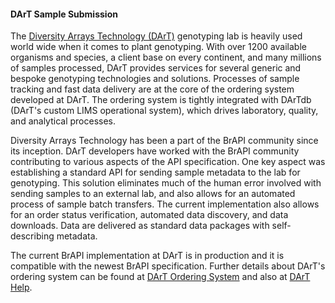 #### DArT Sample Submission

<!-- Grzegorz Uszynski and Puthick Hok - Diversity Arrays Technology DArT -->
The [Diversity Arrays Technology (DArT)](https://www.diversityarrays.com/) genotyping lab is heavily used world wide when it comes to plant genotyping. With over 1200 available organisms and species, a client base on every continent, and many millions of samples processed, DArT provides services for several generic and bespoke genotyping technologies and solutions. Processes of sample tracking and fast data delivery are at the core of the ordering system developed at DArT. The ordering system is tightly integrated with DArTdb (DArT's custom LIMS operational system), which drives laboratory, quality, and analytical processes.

Diversity Arrays Technology has been a part of the BrAPI community since its inception. DArT developers have worked with the BrAPI community contributing to various aspects of the API specification. One key aspect was establishing a standard API for sending sample metadata to the lab for genotyping. This solution eliminates much of the human error involved with sending samples to an external lab, and also allows for an automated process of sample batch transfers. The current implementation also allows for an order status verification, automated data discovery, and data downloads. Data are delivered as standard data packages with self-describing metadata.

The current BrAPI implementation at DArT is in production and it is compatible with the newest BrAPI specification. Further details about DArT's ordering system can be found at [DArT Ordering System](https://ordering.diversityarrays.com) and also at [DArT Help](https://help.diversityarrays.com/docs/ordering).
